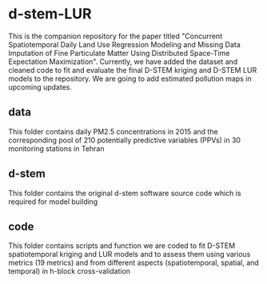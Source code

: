 # d-stem-LUR
This is the companion repository for the paper titled "Concurrent Spatiotemporal Daily Land Use Regression Modeling and Missing Data Imputation of Fine Particulate Matter Using Distributed Space-Time Expectation Maximization". 
Currently, we have added the dataset and cleaned code to fit and evaluate the final D-STEM kriging and D-STEM LUR models to the repository. We are going to add estimated pollution maps in upcoming updates. 
## data
This folder contains daily PM2.5 concentrations in 2015 and the corresponding pool of 210 potentially predictive variables (PPVs) in 30 monitoring stations in Tehran
## d-stem
This folder contains the original d-stem software source code which is required for model building
## code
This folder contains scripts and function we are coded to fit D-STEM spatiotemporal kriging and LUR models and to assess them using various metrics (19 metrics) and from different aspects (spatiotemporal, spatial, and temporal) in h-block cross-validation
